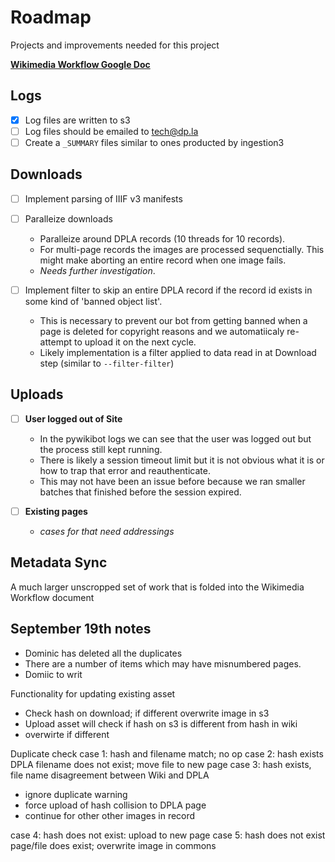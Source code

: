 
# Roadmap

Projects and improvements needed for this project

**[Wikimedia Workflow Google Doc](https://docs.google.com/document/d/1gkKjgdxy9zxP233DTxp_dZUw6WmOd05iEk9f7g0Q0Cc/edit?usp=sharing)**

## Logs

- [x] Log files are written to s3
- [ ] Log files should be emailed to tech@dp.la
- [ ] Create a `_SUMMARY` files similar to ones producted by ingestion3

## Downloads

- [ ] Implement parsing of IIIF v3 manifests
- [ ] Paralleize downloads
  - Paralleize around DPLA records (10 threads for 10 records).
  - For multi-page records the images are processed sequenctially. This might make aborting an entire record when one image fails.
  - *Needs further investigation*.

- [ ] Implement filter to skip an entire DPLA record if the record id exists in some kind of 'banned object list'.

  - This is necessary to prevent our bot from getting banned when a page is deleted for copyright reasons and we automatiicaly re-attempt to upload it on the next cycle.
  - Likely implementation is a filter applied to data read in at Download step (similar to `--filter-filter`)

## Uploads

- [ ] **User logged out of Site**
  - In the pywikibot logs we can see that the user was logged out but the process still kept running.
  - There is likely a session timeout limit but it is not obvious what it is or how to trap that error and reauthenticate.
  - This may not have been an issue before because we ran smaller batches that finished before the session expired.

- [ ] **Existing pages**
  - *cases for that need addressings*

## Metadata Sync

A much larger unscropped set of work that is folded into the Wikimedia Workflow document

## September 19th notes

- Dominic has deleted all the duplicates
- There are a number of items which may have misnumbered pages.
- Domiic to writ

Functionality for updating existing asset

- Check hash on download; if different overwrite image in s3
- Upload asset will check if hash on s3 is different from hash in wiki
- overwirte if different

Duplicate check
case 1: hash and filename match; no op
case 2: hash exists DPLA filename does not exist; move file to new page
case 3: hash exists, file name disagreement between Wiki and DPLA

- ignore duplicate warning
- force upload of hash collision to DPLA page
- continue for other other images in record

case 4: hash does not exist: upload to new page
case 5: hash does not exist page/file does exist; overwrite image in commons
